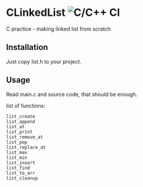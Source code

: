 # CLinkedList ![C/C++ CI](https://github.com/GrbavaCigla/CLinkedList/workflows/C/C++%20CI/badge.svg)
C practice - making linked list from scratch

## Installation
Just copy list.h to your project.

## Usage
Read main.c and source code, that should be enough.

list of functions:
```
list_create
list_append
list_at
list_print
list_remove_at
list_pop
list_replace_at
list_max
list_min
list_insert
list_find
list_to_arr
list_cleanup
```
